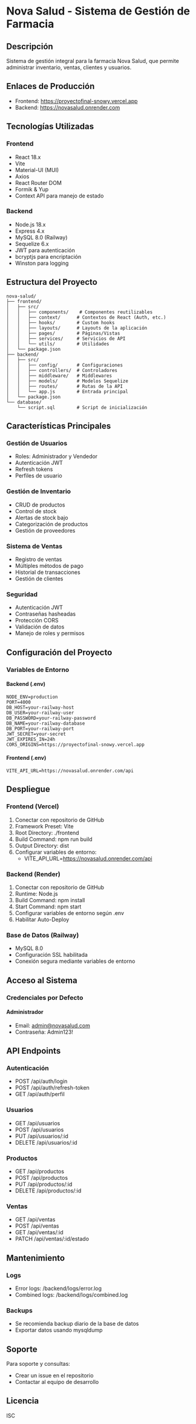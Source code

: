 # Nova Salud - Sistema de Gestión de Farmacia

## Descripción
Sistema de gestión integral para la farmacia Nova Salud, que permite administrar inventario, ventas, clientes y usuarios.

## Enlaces de Producción
- Frontend: https://proyectofinal-snowy.vercel.app
- Backend: https://novasalud.onrender.com

## Tecnologías Utilizadas

### Frontend
- React 18.x
- Vite
- Material-UI (MUI)
- Axios
- React Router DOM
- Formik & Yup
- Context API para manejo de estado

### Backend
- Node.js 18.x
- Express 4.x
- MySQL 8.0 (Railway)
- Sequelize 6.x
- JWT para autenticación
- bcryptjs para encriptación
- Winston para logging

## Estructura del Proyecto
```
nova-salud/
├── frontend/
│   ├── src/
│   │   ├── components/    # Componentes reutilizables
│   │   ├── context/      # Contextos de React (Auth, etc.)
│   │   ├── hooks/        # Custom hooks
│   │   ├── layouts/      # Layouts de la aplicación
│   │   ├── pages/        # Páginas/Vistas
│   │   ├── services/     # Servicios de API
│   │   └── utils/        # Utilidades
│   └── package.json
├── backend/
│   ├── src/
│   │   ├── config/       # Configuraciones
│   │   ├── controllers/  # Controladores
│   │   ├── middleware/   # Middlewares
│   │   ├── models/       # Modelos Sequelize
│   │   ├── routes/       # Rutas de la API
│   │   └── app.js        # Entrada principal
│   └── package.json
└── database/
    └── script.sql        # Script de inicialización
```

## Características Principales

### Gestión de Usuarios
- Roles: Administrador y Vendedor
- Autenticación JWT
- Refresh tokens
- Perfiles de usuario

### Gestión de Inventario
- CRUD de productos
- Control de stock
- Alertas de stock bajo
- Categorización de productos
- Gestión de proveedores

### Sistema de Ventas
- Registro de ventas
- Múltiples métodos de pago
- Historial de transacciones
- Gestión de clientes

### Seguridad
- Autenticación JWT
- Contraseñas hasheadas
- Protección CORS
- Validación de datos
- Manejo de roles y permisos

## Configuración del Proyecto

### Variables de Entorno

#### Backend (.env)
```env
NODE_ENV=production
PORT=4000
DB_HOST=your-railway-host
DB_USER=your-railway-user
DB_PASSWORD=your-railway-password
DB_NAME=your-railway-database
DB_PORT=your-railway-port
JWT_SECRET=your-secret
JWT_EXPIRES_IN=24h
CORS_ORIGINS=https://proyectofinal-snowy.vercel.app
```

#### Frontend (.env)
```env
VITE_API_URL=https://novasalud.onrender.com/api
```

## Despliegue

### Frontend (Vercel)
1. Conectar con repositorio de GitHub
2. Framework Preset: Vite
3. Root Directory: ./frontend
4. Build Command: npm run build
5. Output Directory: dist
6. Configurar variables de entorno:
   - VITE_API_URL=https://novasalud.onrender.com/api

### Backend (Render)
1. Conectar con repositorio de GitHub
2. Runtime: Node.js
3. Build Command: npm install
4. Start Command: npm start
5. Configurar variables de entorno según .env
6. Habilitar Auto-Deploy

### Base de Datos (Railway)
- MySQL 8.0
- Configuración SSL habilitada
- Conexión segura mediante variables de entorno

## Acceso al Sistema

### Credenciales por Defecto

#### Administrador
- Email: admin@novasalud.com
- Contraseña: Admin123!

## API Endpoints

### Autenticación
- POST /api/auth/login
- POST /api/auth/refresh-token
- GET /api/auth/perfil

### Usuarios
- GET /api/usuarios
- POST /api/usuarios
- PUT /api/usuarios/:id
- DELETE /api/usuarios/:id

### Productos
- GET /api/productos
- POST /api/productos
- PUT /api/productos/:id
- DELETE /api/productos/:id

### Ventas
- GET /api/ventas
- POST /api/ventas
- GET /api/ventas/:id
- PATCH /api/ventas/:id/estado

## Mantenimiento

### Logs
- Error logs: /backend/logs/error.log
- Combined logs: /backend/logs/combined.log

### Backups
- Se recomienda backup diario de la base de datos
- Exportar datos usando mysqldump

## Soporte

Para soporte y consultas:
- Crear un issue en el repositorio
- Contactar al equipo de desarrollo

## Licencia
ISC
